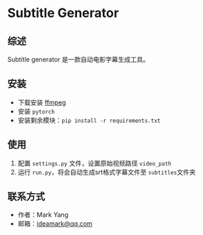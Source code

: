 # Subtitle Generator

## 综述

Subtitle generator 是一款自动电影字幕生成工具。

## 安装

* 下载安装 [ffmpeg](https://ffmpeg.org/download.html)
* 安装 `pytorch`
* 安装剩余模块：`pip install -r requirements.txt`

## 使用

1. 配置 `settings.py` 文件，设置原始视频路径 `video_path`
2. 运行 `run.py`，将会自动生成srt格式字幕文件至 `subtitles`文件夹

## 联系方式

* 作者：Mark Yang
* 邮箱：ideamark@qq.com
